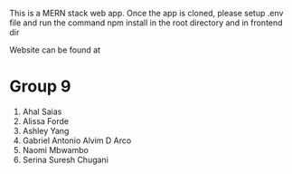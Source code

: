 This is a MERN stack web app. Once the app is cloned, please setup .env file and run the command npm install in the root directory and in frontend dir

Website can be found at 


# Group 9
1. Ahal Saias
2. Alissa Forde
3. Ashley Yang
4. Gabriel Antonio Alvim D Arco
5. Naomi Mbwambo
6. Serina Suresh Chugani
